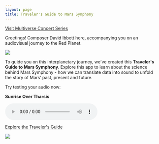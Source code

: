 ```yaml
---
layout: page
title: Traveler's Guide to Mars Symphony
---
```


<a class="link prominent" target="_blank" href="https://www.multiverseseries.org/">
    Visit Multiverse Concert Series
</a>

Greetings! Composer David Ibbett here, accompanying you on an audiovisual journey to the Red Planet.

<img src="/assets/David Ibbett Headshot 2023.jpg">

To guide you on this interplanetary journey, we've created this **Traveler's Guide to Mars
Symphony**. Explore this app to learn about the science behind Mars Symphony - how we can translate
data into sound to unfold the story of Mars’ past, present and future.

Try testing your audio now:

**Sunrise Over Tharsis**

<audio controls src="/assets/Sunrise Over Tharsis.m4a"></audio>

<a class="link" href="/microphones-on-mars">Explore the Traveler's Guide</a>

<img src="/assets/logos.png">
